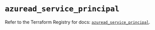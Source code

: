 # `azuread_service_principal`

Refer to the Terraform Registry for docs: [`azuread_service_principal`](https://registry.terraform.io/providers/hashicorp/azuread/3.3.0/docs/resources/service_principal).
